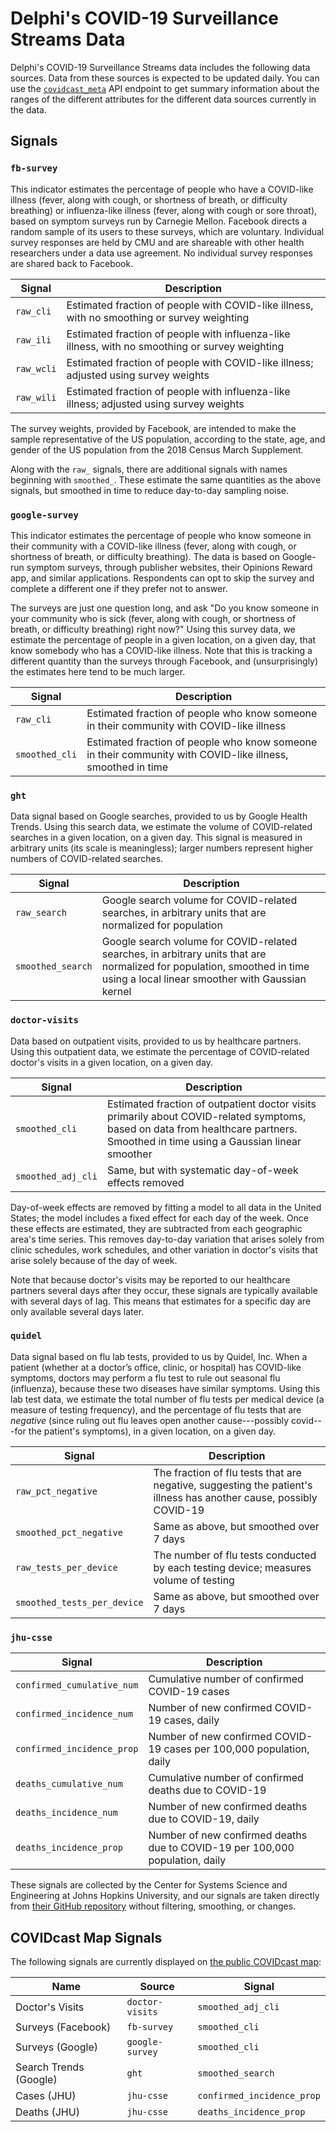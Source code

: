 # Delphi's COVID-19 Surveillance Streams Data

Delphi's COVID-19 Surveillance Streams data includes the following data sources.
Data from these sources is expected to be updated daily. You can use the
[`covidcast_meta`](covidcast_meta.md) API endpoint to get summary information
about the ranges of the different attributes for the different data sources
currently in the data.

## Signals

### `fb-survey`

This indicator estimates the percentage of people who have a COVID-like illness
(fever, along with cough, or shortness of breath, or difficulty breathing) or
influenza-like illness (fever, along with cough or sore throat), based on
symptom surveys run by Carnegie Mellon. Facebook directs a random sample of its
users to these surveys, which are voluntary. Individual survey responses are
held by CMU and are shareable with other health researchers under a data use
agreement. No individual survey responses are shared back to Facebook.

| Signal | Description |
| --- | --- |
| `raw_cli` | Estimated fraction of people with COVID-like illness, with no smoothing or survey weighting |
| `raw_ili` | Estimated fraction of people with influenza-like illness, with no smoothing or survey weighting |
| `raw_wcli` | Estimated fraction of people with COVID-like illness; adjusted using survey weights |
| `raw_wili` | Estimated fraction of people with influenza-like illness; adjusted using survey weights |

The survey weights, provided by Facebook, are intended to make the sample
representative of the US population, according to the state, age, and gender of
the US population from the 2018 Census March Supplement.

Along with the `raw_` signals, there are additional signals with names beginning
with `smoothed_`. These estimate the same quantities as the above signals, but
smoothed in time to reduce day-to-day sampling noise.

### `google-survey`

This indicator estimates the percentage of people who know someone in their
community with a COVID-like illness (fever, along with cough, or shortness of
breath, or difficulty breathing). The data is based on Google-run symptom
surveys, through publisher websites, their Opinions Reward app, and similar
applications. Respondents can opt to skip the survey and complete a different
one if they prefer not to answer.

The surveys are just one question long, and ask "Do you know someone in your
community who is sick (fever, along with cough, or shortness of breath, or
difficulty breathing) right now?" Using this survey data, we estimate the
percentage of people in a given location, on a given day, that know somebody who
has a COVID-like illness. Note that this is tracking a different quantity than
the surveys through Facebook, and (unsurprisingly) the estimates here tend to be
much larger.

| Signal | Description |
| --- | --- |
| `raw_cli` | Estimated fraction of people who know someone in their community with COVID-like illness |
| `smoothed_cli` | Estimated fraction of people who know someone in their community with COVID-like illness, smoothed in time |

### `ght`

Data signal based on Google searches, provided to us by Google Health
Trends.  Using this search data, we estimate the volume of COVID-related
searches in a given location, on a given day.  This signal is measured in
arbitrary units (its scale is meaningless); larger numbers represent higher
numbers of COVID-related searches.

| Signal | Description |
| --- | --- |
 | `raw_search` | Google search volume for COVID-related searches, in arbitrary units that are normalized for population |
 | `smoothed_search` | Google search volume for COVID-related searches, in arbitrary units that are normalized for population, smoothed in time using a local linear smoother with Gaussian kernel |

### `doctor-visits`

Data based on outpatient visits, provided to us by healthcare partners. Using
this outpatient data, we estimate the percentage of COVID-related doctor's
visits in a given location, on a given day.

| Signal | Description |
| --- | --- |
| `smoothed_cli` | Estimated fraction of outpatient doctor visits primarily about COVID-related symptoms, based on data from healthcare partners. Smoothed in time using a Gaussian linear smoother |
| `smoothed_adj_cli` | Same, but with systematic day-of-week effects removed |

Day-of-week effects are removed by fitting a model to all data in the United
States; the model includes a fixed effect for each day of the week. Once these
effects are estimated, they are subtracted from each geographic area's time
series. This removes day-to-day variation that arises solely from clinic
schedules, work schedules, and other variation in doctor's visits that arise
solely because of the day of week.

Note that because doctor's visits may be reported to our healthcare partners
several days after they occur, these signals are typically available with
several days of lag. This means that estimates for a specific day are only
available several days later.

### `quidel`

Data signal based on flu lab tests, provided to us by Quidel, Inc. When a
patient (whether at a doctor’s office, clinic, or hospital) has COVID-like
symptoms, doctors may perform a flu test to rule out seasonal flu (influenza),
because these two diseases have similar symptoms. Using this lab test data, we
estimate the total number of flu tests per medical device (a measure of testing
frequency), and the percentage of flu tests that are *negative* (since ruling
out flu leaves open another cause---possibly covid---for the patient's
symptoms), in a given location, on a given day.

| Signal | Description |
| --- | --- |
| `raw_pct_negative` | The fraction of flu tests that are negative, suggesting the patient's illness has another cause, possibly COVID-19 |
| `smoothed_pct_negative` | Same as above, but smoothed over 7 days |
| `raw_tests_per_device` | The number of flu tests conducted by each testing device; measures volume of testing |
| `smoothed_tests_per_device` | Same as above, but smoothed over 7 days |

### `jhu-csse`

| Signal | Description |
| --- | --- |
| `confirmed_cumulative_num` | Cumulative number of confirmed COVID-19 cases |
| `confirmed_incidence_num` | Number of new confirmed COVID-19 cases, daily |
| `confirmed_incidence_prop` | Number of new confirmed COVID-19 cases per 100,000 population, daily |
| `deaths_cumulative_num` | Cumulative number of confirmed deaths due to COVID-19 |
| `deaths_incidence_num` | Number of new confirmed deaths due to COVID-19, daily |
| `deaths_incidence_prop` | Number of new confirmed deaths due to COVID-19 per 100,000 population, daily |

These signals are collected by the Center for Systems Science and Engineering at
Johns Hopkins University, and our signals are taken directly from [their GitHub
repository](https://github.com/CSSEGISandData/COVID-19) without filtering,
smoothing, or changes.

## COVIDcast Map Signals

The following signals are currently displayed on [the public COVIDcast
map](https://covidcast.cmu.edu/):

| Name | Source | Signal |
| --- | --- | --- |
| Doctor's Visits | `doctor-visits` | `smoothed_adj_cli` |
| Surveys (Facebook) | `fb-survey` | `smoothed_cli` |
| Surveys (Google) | `google-survey` | `smoothed_cli` |
| Search Trends (Google) | `ght` | `smoothed_search` |
| Cases (JHU) | `jhu-csse` | `confirmed_incidence_prop` |
| Deaths (JHU) | `jhu-csse` | `deaths_incidence_prop` |
